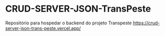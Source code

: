# CRUD-SERVER-JSON-TransPeste
Repositório para hospedar o backend do projeto Transpeste
https://crud-server-json-trans-peste.vercel.app/
